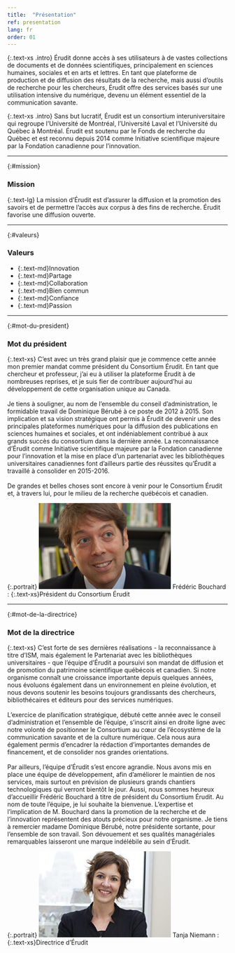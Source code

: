 ```yaml
---
title:  "Présentation"
ref: presentation
lang: fr
order: 01
---
```

{:.text-xs .intro}
Érudit donne accès à ses utilisateurs à de vastes collections de documents et de données scientifiques, principalement en sciences humaines, sociales et en arts et lettres. En tant que plateforme de production et de diffusion des résultats de la recherche, mais aussi d’outils de recherche pour les chercheurs, Érudit offre des services basés sur une utilisation intensive du numérique, devenu un élément essentiel de la communication savante.

{:.text-xs .intro}
Sans but lucratif, Érudit est un consortium interuniversitaire qui regroupe l’Université de Montréal, l’Université Laval et l’Université du Québec à Montréal. Érudit est soutenu par le Fonds de recherche du Québec et est reconnu depuis 2014 comme Initiative scientifique majeure par la Fondation canadienne pour l’innovation.

---

{:#mission}
### Mission

{:.text-lg}
La mission d’Érudit est d’assurer la diffusion et la promotion des savoirs et de permettre l’accès aux corpus à des fins de recherche. Érudit favorise une diffusion ouverte.

---

{:#valeurs}
### Valeurs

- {:.text-md}Innovation
- {:.text-md}Partage
- {:.text-md}Collaboration
- {:.text-md}Bien commun
- {:.text-md}Confiance
- {:.text-md}Passion

---

{:#mot-du-president}
### Mot du président

{:.text-xs}
C’est avec un très grand plaisir que je commence cette année mon premier mandat comme président du Consortium Érudit. En tant que chercheur et professeur, j’ai eu à utiliser la plateforme Érudit à de nombreuses reprises, et je suis fier de contribuer aujourd’hui au développement de cette organisation unique au Canada.
<br><br>
Je tiens à souligner, au nom de l’ensemble du conseil d’administration, le formidable travail de Dominique Bérubé à ce poste de 2012 à 2015. Son implication et sa vision stratégique ont permis à Érudit de devenir une des principales plateformes numériques pour la diffusion des publications en sciences humaines et sociales, et ont indéniablement contribué à aux grands succès du consortium dans la dernière année. La reconnaissance d’Érudit comme Initiative scientifique majeure par la Fondation canadienne pour l’innovation et la mise en place d’un partenariat avec les bibliothèques universitaires canadiennes font d’ailleurs partie des réussites qu’Érudit a travaillé à consolider en 2015-2016.
<br><br>
De grandes et belles choses sont encore à venir pour le Consortium Érudit et, à travers lui, pour le milieu de la recherche québécois et canadien.

{:.portrait}
![Frédéric Bouchard](img/bouchardf.png)
Frédéric Bouchard
: {:.text-xs}Président du Consortium Érudit

---

{:#mot-de-la-directrice}
### Mot de la directrice

{:.text-xs}
C’est forte de ses dernières réalisations - la reconnaissance à titre d’ISM, mais également le Partenariat avec les bibliothèques universitaires - que l’équipe d’Érudit a poursuivi son mandat de diffusion et de promotion du patrimoine scientifique québécois et canadien. Si notre organisme connaît une croissance importante depuis quelques années, nous évoluons également dans un environnement en pleine évolution, et nous devons soutenir les besoins toujours grandissants des chercheurs, bibliothécaires et éditeurs pour des services numériques.
<br><br>
L’exercice de planification stratégique, débuté cette année avec le conseil d’administration et l’ensemble de l’équipe, s’inscrit ainsi en droite ligne avec notre volonté de positionner le Consortium au cœur de l’écosystème de la communication savante et de la culture numérique. Cela nous aura également permis d’encadrer la rédaction d’importantes demandes de financement, et de consolider nos grandes orientations.
<br><br>
Par ailleurs, l’équipe d’Érudit s’est encore agrandie. Nous avons mis en place une équipe de développement, afin d’améliorer le maintien de nos services, mais surtout en prévision de plusieurs grands chantiers technologiques qui verront bientôt le jour. Aussi, nous sommes heureux d’accueillir Frédéric Bouchard à titre de président du Consortium Érudit. Au nom de toute l’équipe, je lui souhaite la bienvenue. L’expertise et l’implication de M. Bouchard dans la promotion de la recherche et de l’innovation représentent des atouts précieux pour notre organisme. Je tiens à remercier madame Dominique Bérubé, notre présidente sortante, pour l’ensemble de son travail. Son dévouement et ses qualités managériales remarquables laisseront une marque indélébile au sein d’Érudit.

{:.portrait}
![Tanja Niemann](img/niemannt.png)
Tanja Niemann
: {:.text-xs}Directrice d’Érudit
